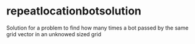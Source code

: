 # repeatlocationbotsolution
Solution for a problem to find how many times a bot passed by the same grid vector in an unknowed sized grid
